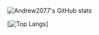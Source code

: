 ![Andrew2077's GitHub stats](https://github-readme-stats-git-master-andrew2077.vercel.app/api?username=Andrew2077&show_icons=true&theme=radical&&hide=contribs,prs&&count_private=true&&days=30)





<!-- dark, radical, merko, gruvbox, tokyonight, onedark, cobalt, synthwave, highcontrast, dracula -->
<!-- adding line space -->
<!-- <br> 
<br>
<br> 
<br>
 -->

<!-- more pins to profile -->
<!-- [![Readme Card](https://github-readme-stats.vercel.app/api/pin/?username=Andrew2077&repo=github-readme-stats&&theme=radical) -->


[![Top Langs](https://github-readme-stats-git-master-andrew2077.vercel.app/api/top-langs/?username=Andrew2077&layout=compact&&theme=radical)]



<!-- <a href="https://github.com/anuraghazra/github-readme-stats">
  <img align="center" src="https://github-readme-stats-git-master-andrew2077.vercel.app/api/pin/?username=anuraghazra&repo=github-readme-stats&&theme=radical&count_private=true"  />
</a>
<br>
<a href="https://github.com/anuraghazra/convoychat">
  <img align="center" src="https://github-readme-stats.vercel.app/api/pin/?username=anuraghazra&repo=convoychat&&theme=radical" />
</a> -->

<!-- [![Top Langs](https://github-readme-stats-git-master-andrew2077.vercel.app/api/top-langs/?username=andrew2077&langs_count=5&&theme=radical)] -->
    

<!-- github-readme-stats-git-master-andrew2077.vercel.app -->

<!-- github-readme-stats-self-ten.vercel.app -->

    

    
